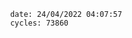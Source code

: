 

                date: 24/04/2022 04:07:57
                cycles: 73860

                         
